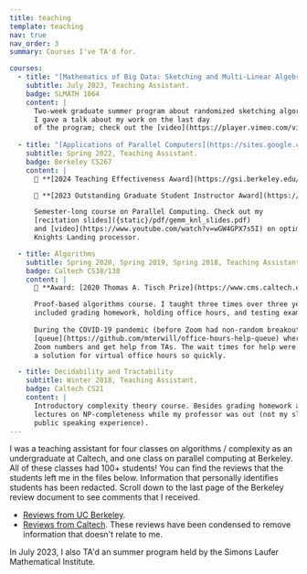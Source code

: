 ```yaml
---
title: teaching 
template: teaching 
nav: true 
nav_order: 3
summary: Courses I've TA'd for. 

courses:
  - title: "[Mathematics of Big Data: Sketching and Multi-Linear Algebra](https://www.slmath.org/summer-schools/1064#overview_summer_graduate_school)"
    subtitle: July 2023, Teaching Assistant.
    badge: SLMATH 1064 
    content: |
      Two-week graduate summer program about randomized sketching algorithms and tensor computations.
      I gave a talk about my work on the last day
      of the program; check out the [video](https://player.vimeo.com/video/852491761). 
      
  - title: "[Applications of Parallel Computers](https://sites.google.com/lbl.gov/cs267-spr2022)" 
    subtitle: Spring 2022, Teaching Assistant.
    badge: Berkeley CS267 
    content: |
      🏅 **[2024 Teaching Effectiveness Award](https://gsi.berkeley.edu/programs-services/award-programs/teaching-effectiveness/)**

      🏅 **[2023 Outstanding Graduate Student Instructor Award](https://gsi.berkeley.edu/programs-services/award-programs/ogsi/)**

      Semester-long course on Parallel Computing. Check out my 
      [recitation slides]({static}/pdf/gemm_knl_slides.pdf) 
      and [video](https://www.youtube.com/watch?v=wGW4GPX7s5I) on optimizing GEMM for the Intel 
      Knights Landing processor. 

  - title: Algorithms 
    subtitle: Spring 2020, Spring 2019, Spring 2018, Teaching Assistant.
    badge: Caltech CS38/138
    content: |
      🏅 **Award: [2020 Thomas A. Tisch Prize](https://www.cms.caltech.edu/academics/honors#thomas-a-tisch-prize-for-undergraduate-teaching-in-computing-and-mathematical-sciences)**

      Proof-based algorithms course. I taught three times over three years (2018, 2019, 2020); responsibilities
      included grading homework, holding office hours, and testing exam questions. 
      
      During the COVID-19 pandemic (before Zoom had non-random breakout rooms), I deployed a
      [queue](https://github.com/mterwill/office-hours-help-queue) where students could enter in their own
      Zoom numbers and get help from TAs. The wait times for help were long, but I'm proud that we jury-rigged
      a solution for virtual office hours so quickly. 

  - title: Decidability and Tractability 
    subtitle: Winter 2018, Teaching Assistant.
    badge: Caltech CS21
    content: |
      Introductory complexity theory course. Besides grading homework and exams, I gave two 
      lectures on NP-completeness while my professor was out (not my slides / content, but it was great
      public speaking experience).
---
```

I was a teaching assistant for four classes on algorithms / complexity as an undergraduate at 
Caltech, and one class on parallel computing at Berkeley. All of these classes had 100+ students! 
You can find the reviews that the students left me in the files below. Information that personally 
identifies students has been redacted. Scroll down to the last page of the Berkeley review document 
to see comments that I received.

- [Reviews from UC Berkeley]({static}/pdf/teaching_reviews/reviews_berkeley.pdf).
- [Reviews from Caltech]({static}/pdf/teaching_reviews/reviews_caltech.pdf). These reviews have been 
condensed to remove information that doesn't relate 
to me. 

In July 2023, I also TA'd an summer program 
held by the Simons Laufer Mathematical Institute.
